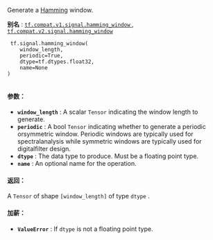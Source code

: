 Generate a [Hamming](https://en.wikipedia.org/wiki/Window_function#Hann_and_Hamming_windows) window.

**别名** : [ `tf.compat.v1.signal.hamming_window` ](/api_docs/python/tf/signal/hamming_window), [ `tf.compat.v2.signal.hamming_window` ](/api_docs/python/tf/signal/hamming_window)

```
 tf.signal.hamming_window(
    window_length,
    periodic=True,
    dtype=tf.dtypes.float32,
    name=None
)
 
```

#### 参数：
- **`window_length`** : A scalar  `Tensor`  indicating the window length to generate.
- **`periodic`** : A bool  `Tensor`  indicating whether to generate a periodic orsymmetric window. Periodic windows are typically used for spectralanalysis while symmetric windows are typically used for digitalfilter design.
- **`dtype`** : The data type to produce. Must be a floating point type.
- **`name`** : An optional name for the operation.


#### 返回：
A  `Tensor`  of shape  `[window_length]`  of type  `dtype` .

#### 加薪：
- **`ValueError`** : If  `dtype`  is not a floating point type.
